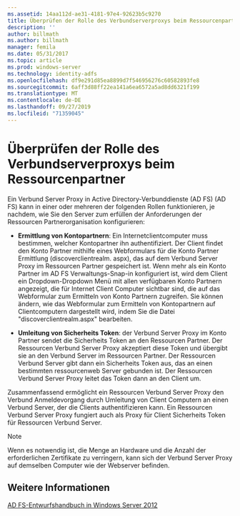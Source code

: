 ```yaml
---
ms.assetid: 14aa112d-ae31-4181-97e4-92623b5c9270
title: Überprüfen der Rolle des Verbundserverproxys beim Ressourcenpartner
description: ''
author: billmath
ms.author: billmath
manager: femila
ms.date: 05/31/2017
ms.topic: article
ms.prod: windows-server
ms.technology: identity-adfs
ms.openlocfilehash: df9e291d85ea8899d7f546956276c60582893fe8
ms.sourcegitcommit: 6aff3d88ff22ea141a6ea6572a5ad8dd6321f199
ms.translationtype: MT
ms.contentlocale: de-DE
ms.lasthandoff: 09/27/2019
ms.locfileid: "71359045"
---
```

# <a name="review-the-role-of-the-federation-server-proxy-in-the-resource-partner"></a>Überprüfen der Rolle des Verbundserverproxys beim Ressourcenpartner

Ein Verbund Server Proxy in Active Directory-Verbunddienste (AD FS) \(AD FS\) kann in einer oder mehreren der folgenden Rollen funktionieren, je nachdem, wie Sie den Server zum erfüllen der Anforderungen der Ressourcen Partnerorganisation konfigurieren:  
  
-   **Ermittlung von Kontopartnern**: Ein Internetclientcomputer muss bestimmen, welcher Kontopartner ihn authentifiziert. Der Client findet den Konto Partner mithilfe eines Webformulars für die Konto Partner Ermittlung \(discoverclientrealm. aspx\), das auf dem Verbund Server Proxy im Ressourcen Partner gespeichert ist. Wenn mehr als ein Konto Partner im AD FS Verwaltungs-Snap\-in konfiguriert ist, wird dem Client ein Dropdown\-Dropdown Menü mit allen verfügbaren Konto Partnern angezeigt, die für Internet Client Computer sichtbar sind, die auf das Webformular zum Ermitteln von Konto Partnern zugreifen. Sie können ändern, wie das Webformular zum Ermitteln von Kontopartnern auf Clientcomputern dargestellt wird, indem Sie die Datei "discoverclientrealm.aspx" bearbeiten.  
  
-   **Umleitung von Sicherheits Token**: der Verbund Server Proxy im Konto Partner sendet die Sicherheits Token an den Ressourcen Partner. Der Ressourcen Verbund Server Proxy akzeptiert diese Token und übergibt sie an den Verbund Server im Ressourcen Partner. Der Ressourcen Verbund Server gibt dann ein Sicherheits Token aus, das an einen bestimmten ressourcenweb Server gebunden ist. Der Ressourcen Verbund Server Proxy leitet das Token dann an den Client um.  
  
Zusammenfassend ermöglicht ein Ressourcen Verbund Server Proxy den Verbund Anmeldevorgang durch Umleitung von Client Computern an einen Verbund Server, der die Clients authentifizieren kann. Ein Ressourcen Verbund Server Proxy fungiert auch als Proxy für Client Sicherheits Token für Ressourcen Verbund Server.  
  
> [!NOTE]  
> Wenn es notwendig ist, die Menge an Hardware und die Anzahl der erforderlichen Zertifikate zu verringern, kann sich der Verbund Server Proxy auf demselben Computer wie der Webserver befinden.  
  
## <a name="see-also"></a>Weitere Informationen
[AD FS-Entwurfshandbuch in Windows Server 2012](AD-FS-Design-Guide-in-Windows-Server-2012.md)

